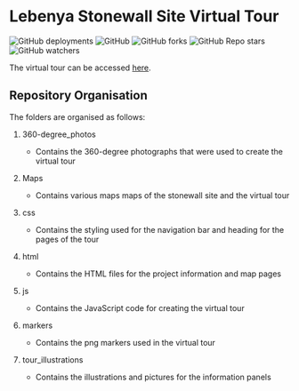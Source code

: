 # Lebenya Stonewall Site Virtual Tour
<img alt="GitHub deployments" src="https://img.shields.io/github/deployments/christopherbuirski/Research_Project/github-pages?color=green&label=Virtual%20Tour%20Load%3A"> <img alt="GitHub" src="https://img.shields.io/github/license/christopherbuirski/Research_Project?color=yellow">
<img alt="GitHub forks" src="https://img.shields.io/github/forks/christopherbuirski/Research_Project?style=social"> <img alt="GitHub Repo stars" src="https://img.shields.io/github/stars/christopherbuirski/Research_Project?style=social">
<img alt="GitHub watchers" src="https://img.shields.io/github/watchers/christopherbuirski/Research_Project?style=social">

The virtual tour can be accessed [here](https://christopherbuirski.github.io/Research_Project/Tour.html).

## Repository Organisation
The folders are organised as follows:
1. 360-degree_photos
   - Contains the 360-degree photographs that were used to create the virtual tour

2. Maps
   - Contains various maps maps of the stonewall site and the virtual tour

3. css
   - Contains the styling used for the navigation bar and heading for the pages of the tour

4. html 
   - Contains the HTML files for the project information and map pages  
 
5. js
   - Contains the JavaScript code for creating the virtual tour

6. markers
   - Contains the png markers used in the virtual tour

7. tour_illustrations
   - Contains the illustrations and pictures for the information panels 
